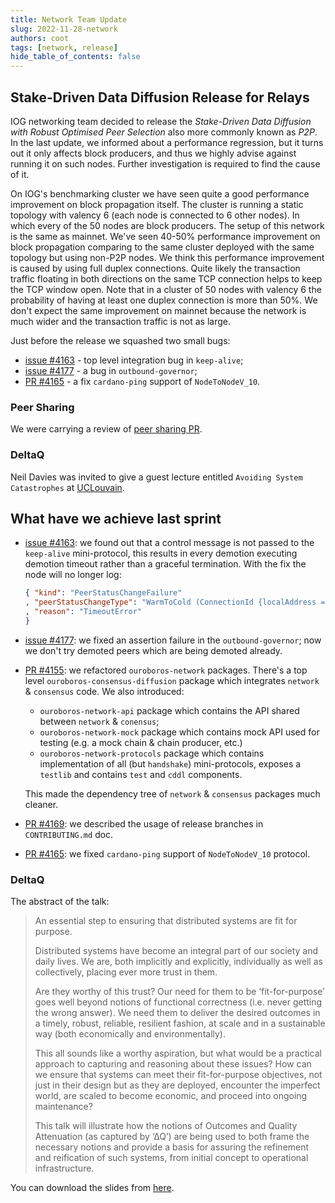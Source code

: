 ```yaml
---
title: Network Team Update
slug: 2022-11-28-network
authors: coot
tags: [network, release]
hide_table_of_contents: false
---
```


## Stake-Driven Data Diffusion Release for Relays

IOG networking team decided to release the _Stake-Driven Data Diffusion with
Robust Optimised Peer Selection_ also more commonly known as _P2P_.  In the
last update, we informed about a performance regression, but it turns out it
only affects block producers, and thus we highly advise against running it on
such nodes.  Further investigation is required to find the cause of it.

On IOG's benchmarking cluster we have seen quite a good performance improvement
on block propagation itself.  The cluster is running a static topology with
valency 6 (each node is connected to 6 other nodes).  In which every of the 50
nodes are block producers.  The setup of this network is the same as mainnet.
We've seen 40-50% performance improvement on block propagation comparing to the
same cluster deployed with the same topology but using non-P2P nodes.  We think
this performance improvement is caused by using full duplex connections.  Quite
likely the transaction traffic floating in both directions on the same TCP
connection helps to keep the TCP window open.  Note that in a cluster of 50
nodes with valency 6 the probability of having at least one duplex connection
is more than 50%.  We don't expect the same improvement on mainnet because the
network is much wider and the transaction traffic is not as large.

Just before the release we squashed two small bugs:

* [issue #4163] - top level integration bug in `keep-alive`;
* [issue #4177] - a bug in `outbound-governor`;
* [PR #4165] - a fix `cardano-ping` support of `NodeToNodeV_10`.


### Peer Sharing

We were carrying a review of [peer sharing PR][PR #4019].

### DeltaQ

Neil Davies was invited to give a guest lecture entitled `Avoiding System Catastrophes` at [UCLouvain].

## What have we achieve last sprint

* [issue #4163]: we found out that a control message is not passed to the
  `keep-alive` mini-protocol, this results in every demotion executing demotion
  timeout rather than a graceful termination.  With the fix the node will no longer log:
  ```json
  { "kind": "PeerStatusChangeFailure"
  , "peerStatusChangeType": "WarmToCold (ConnectionId {localAddress = 192.168.0.10:7000, remoteAddress = 3.129.186.40:3000})"
  , "reason": "TimeoutError"
  }
  ````

* [issue #4177]: we fixed an assertion failure in the `outbound-governor`; now
  we don't try demoted peers which are being demoted already.

* [PR #4155]: we refactored `ouroboros-network` packages.  There's a top level
  `ouroboros-consensus-diffusion` package which integrates `network`
  & `consensus` code.  We also introduced:

  - `ouroboros-network-api` package which contains the API shared between
    `network` & `conensus`;
  - `ouroboros-network-mock` package which contains mock API used for testing
    (e.g. a mock chain & chain producer, etc.)
  - `ouroboros-network-protocols` package which contains implementation of all
    (but `handshake`) mini-protocols, exposes a `testlib` and contains `test`
    and `cddl` components.

  This made the dependency tree of `network` & `consensus` packages much
  cleaner.

* [PR #4169]: we described the usage of release branches in `CONTRIBUTING.md`
  doc.

* [PR #4165]: we fixed `cardano-ping` support of `NodeToNodeV_10` protocol.


### DeltaQ

The abstract of the talk:

> An essential step to ensuring that distributed systems are fit for
> purpose.
> 
> Distributed systems have become an integral part of our society and
> daily lives. We are, both implicitly and explicitly, individually as well as
> collectively, placing ever more trust in them.
> 
> Are they worthy of this trust?  Our need for them to be ‘fit-for-purpose’ goes
> well beyond notions of functional correctness (i.e. never getting the wrong
> answer). We need them to deliver the desired outcomes in a timely, robust,
> reliable, resilient fashion, at scale and in a sustainable way (both
> economically and environmentally).
> 
> This all sounds like a worthy aspiration, but what would be a practical
> approach to capturing and reasoning about these issues? How can we ensure that
> systems can meet their fit-for-purpose objectives, not just in their design but
> as they are deployed, encounter the imperfect world, are scaled to become
> economic, and proceed into ongoing maintenance?
> 
> This talk will illustrate how the notions of Outcomes and Quality Attenuation
> (as captured by ‘∆Q’) are being used to both frame the necessary notions and
> provide a basis for assuring the refinement and reification of such systems,
> from initial concept to operational infrastructure.

You can download the slides from [here][slides].

[issue #4163]: https://github.com/input-output-hk/ouroboros-network/issues/4163
[issue #4177]: https://github.com/input-output-hk/ouroboros-network/issues/4177
[PR #4155]: https://github.com/input-output-hk/ouroboros-network/pull/4155
[PR #4169]: https://github.com/input-output-hk/ouroboros-network/pull/4169
[PR #4165]: https://github.com/input-output-hk/ouroboros-network/pull/4165
[PR #4019]: https://github.com/input-output-hk/ouroboros-network/pull/4019
[UCLouvain]: https://uclouvain.be/en/index.html
[slides]: ../static/pdf/network/2022-11-24-UCL.pdf
